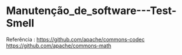 # Manutenção_de_software---Test-Smell

Referência : https://github.com/apache/commons-codec
             https://github.com/apache/commons-math
